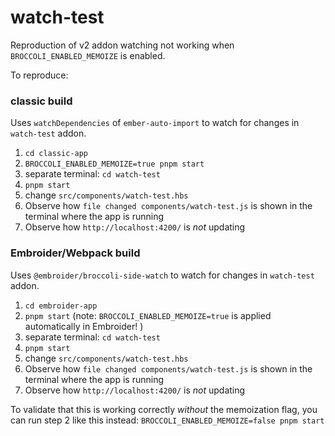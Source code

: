 # watch-test

Reproduction of v2 addon watching not working when `BROCCOLI_ENABLED_MEMOIZE` is enabled.

To reproduce:

### classic build

Uses `watchDependencies` of `ember-auto-import` to watch for changes in `watch-test` addon.

1. `cd classic-app`
2. `BROCCOLI_ENABLED_MEMOIZE=true pnpm start`
3. separate terminal: `cd watch-test`
4. `pnpm start`
5. change `src/components/watch-test.hbs`
6. Observe how `file changed components/watch-test.js` is shown in the terminal where the app is running
7. Observe how `http://localhost:4200/` is _not_ updating

### Embroider/Webpack build

Uses `@embroider/broccoli-side-watch` to watch for changes in `watch-test` addon.

1. `cd embroider-app`
2. `pnpm start` (note: `BROCCOLI_ENABLED_MEMOIZE=true` is applied automatically in Embroider! )
3. separate terminal: `cd watch-test`
4. `pnpm start`
5. change `src/components/watch-test.hbs`
6. Observe how `file changed components/watch-test.js` is shown in the terminal where the app is running
7. Observe how `http://localhost:4200/` is _not_ updating

To validate that this is working correctly _without_ the memoization flag, you can run step 2 like this instead: `BROCCOLI_ENABLED_MEMOIZE=false pnpm start`
